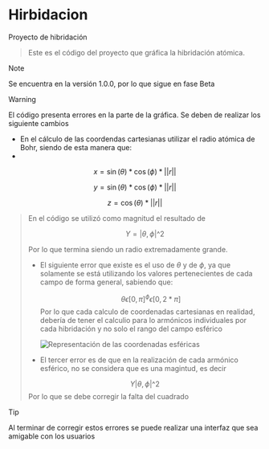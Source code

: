# Hirbidacion
Proyecto de hibridación
>Este es el código del proyecto que gráfica la hibridación atómica.

>[!NOTE]
>Se encuentra en la versión 1.0.0, por lo que sigue en fase Beta

>[!WARNING]
>El código presenta errores en la parte de la gráfica. Se deben de realizar los siguiente cambios
>
> - En el cálculo de las coordendas cartesianas utilizar el radio atómica de Bohr, siendo de esta manera que:
> - 
>
>   $$x=\sin(\theta) *\cos(\phi) * ||r||$$
>
>   $$y=\sin(\theta) * \cos(\phi) * ||r||$$
>
>   $$z=\cos(\theta)*||r||$$
>> En el código se utilizó como magnitud el resultado de
>>
>> $$Y=|\theta,\phi|\^2$$
>>
>> Por lo que termina siendo un radio extremadamente grande.
>> - El siguiente error que existe es el uso de $\theta$ y de $\phi$, ya que solamente se está utilizando los valores pertenecientes de cada campo de forma general, sabiendo que:
>>
>>   $$\theta \epsilon [0,\pi] ^ \phi \epsilon [0,2*\pi]$$
>>   Por lo que cada calculo de coordenadas cartesianas en realidad, debería de tener el calculio para lo armónicos individuales por cada hibridación y no solo el rango del campo esférico
>>   
>>   ![Representación de las coordenadas esféricas](https://github.com/JoseAdrianRodriguezGonzalez/Hibridacion/blob/main/assets/The-point-A-on-spherical-plane_Q320.jpg)
>>   
>> - El tercer error es de que en la realización de cada armónico esférico, no se considera que es una magintud, es decir
>>   
>>  $$Y|\theta,\phi|\^2$$
>>    Por lo que se debe corregir la falta del cuadrado

>[!TIP]
>Al terminar de corregir estos errores se puede realizar una interfaz que sea amigable con los usuarios
